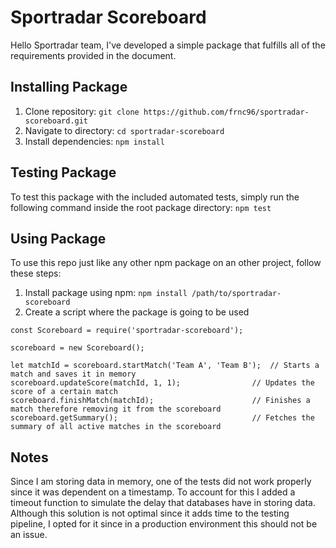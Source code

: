 # Sportradar Scoreboard

Hello Sportradar team, I've developed a simple package that fulfills all of the requirements provided in the document.

## Installing Package

1. Clone repository: `git clone https://github.com/frnc96/sportradar-scoreboard.git`
2. Navigate to directory: `cd sportradar-scoreboard`
3. Install dependencies: `npm install`

## Testing Package

To test this package with the included automated tests, simply run the following command inside the root package directory: `npm test`

## Using Package

To use this repo just like any other npm package on an other project, follow these steps:

1. Install package using npm: `npm install /path/to/sportradar-scoreboard`
2. Create a script where the package is going to be used

```
const Scoreboard = require('sportradar-scoreboard');

scoreboard = new Scoreboard();

let matchId = scoreboard.startMatch('Team A', 'Team B');  // Starts a match and saves it in memory
scoreboard.updateScore(matchId, 1, 1);                // Updates the score of a certain match
scoreboard.finishMatch(matchId);                      // Finishes a match therefore removing it from the scoreboard
scoreboard.getSummary();                              // Fetches the summary of all active matches in the scoreboard
```

## Notes

Since I am storing data in memory, one of the tests did not work properly since it was dependent on a timestamp. To account for this I added a timeout function to simulate the delay that databases have in storing data. Although this solution is not optimal since it adds time to the testing pipeline, I opted for it since in a production environment this should not be an issue.

